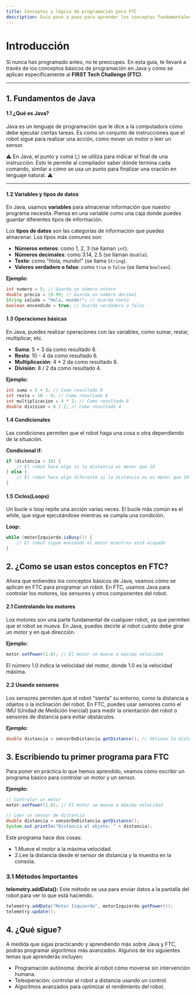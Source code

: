 ```yaml
---
title: Conceptos y lógica de programación para FTC
description: Guía paso a paso para aprender los conceptos fundamentales de Java aplicados al FIRST Tech Challenge (FTC).
---
```


# Introducción

Si nunca has programado antes, no te preocupes. En esta guía, te llevaré a través de los conceptos básicos de programación en Java y cómo se aplican específicamente al **FIRST Tech Challenge (FTC)**.


---
## 1. Fundamentos de Java

#### 1.1 ¿Qué es Java?

Java es un lenguaje de programación que le dice a la computadora cómo debe ejecutar ciertas tareas. Es como un conjunto de instrucciones que el robot sigue para realizar una acción, como mover un motor o leer un sensor.

⚠︎ En Java, el punto y coma (;) se utiliza para indicar el final de una instrucción. Esto le permite al compilador saber dónde termina cada comando, similar a cómo se usa un punto para finalizar una oración en lenguaje natural. ⚠︎

---

#### 1.2 Variables y tipos de datos

En Java, usamos **variables** para almacenar información que nuestro programa necesita. Piensa en una variable como una caja donde puedes guardar diferentes tipos de información. 

Los **tipos de datos** son las categorías de información que puedes almacenar. Los tipos más comunes son:

- **Números enteros**: como 1, 2, 3 (se llaman `int`).
- **Números decimales**: como 3.14, 2.5 (se llaman `double`).
- **Texto**: como "Hola, mundo!" (se llama `String`).
- **Valores verdadero o falso**: como `true` o `false` (se llama `boolean`).

**Ejemplo:**
```java
int numero = 5; // Guarda un número entero
double precio = 19.99; // Guarda un número decimal
String saludo = "Hola, mundo!"; // Guarda texto
boolean encendido = true; // Guarda verdadero o falso
```

#### 1.3 Operaciones básicas

En Java, puedes realizar operaciones con las variables, como sumar, restar, multiplicar, etc.
- **Suma**: 5 + 3 da como resultado 8.
- **Resta**: 10 - 4 da como resultado 6.
- **Multiplicación**: 4 * 2 da como resultado 8.
- **División**: 8 / 2 da como resultado 4.

**Ejemplo:**
```java
int suma = 5 + 3; // Como resultado 8
int resta = 10 - 4; // Como resultado 6
int multiplicacion = 4 * 2; // Como resultado 8
double division = 8 / 2; // Como resultado 4
```

#### 1.4 Condicionales
Las condiciones permiten que el robot haga una cosa o otra dependiendo de la situación.

**Condicional if:**
```java
if (distancia < 10) {
    // El robot hace algo si la distancia es menor que 10
} else {
    // El robot hace algo diferente si la distancia no es menor que 10
}
```
#### 1.5 Ciclos(Loops)
Un bucle o loop repite una acción varias veces. El bucle más común es el while, que sigue ejecutándose mientras se cumpla una condición.

**Loop:**
```java
while (motorIzquierdo.isBusy()) {
    // El robot sigue moviendo el motor mientras está ocupado
}
```

## 2. ¿Como se usan estos conceptos en FTC?

Ahora que entiendes los conceptos básicos de Java, veamos cómo se aplican en FTC para programar un robot. En FTC, usamos Java para controlar los motores, los sensores y otros componentes del robot.

#### 2.1 Controlando los motores
 
Los motores son una parte fundamental de cualquier robot, ya que permiten que el robot se mueva. En Java, puedes decirle al robot cuánto debe girar un motor y en qué dirección.

**Ejemplo:**
```java
motor.setPower(1.0); // El motor se mueve a máxima velocidad
```
El número 1.0 indica la velocidad del motor, donde 1.0 es la velocidad máxima.

#### 2.2 Usando sensores

Los sensores permiten que el robot “sienta” su entorno, como la distancia a objetos o la inclinación del robot. En FTC, puedes usar sensores como el IMU (Unidad de Medición Inercial) para medir la orientación del robot o sensores de distancia para evitar obstáculos.

**Ejemplo:**
```java
double distancia = sensorDeDistancia.getDistance(); // Obtiene la distancia al objeto más cercano
```

## 3. Escribiendo tu primer programa para FTC

Para poner en práctica lo que hemos aprendido, veamos cómo escribir un programa básico para controlar un motor y un sensor.


**Ejemplo:**
```java
// Controlar un motor
motor.setPower(1.0); // El motor se mueve a máxima velocidad

// Leer un sensor de distancia
double distancia = sensorDeDistancia.getDistance();
System.out.println("Distancia al objeto: " + distancia);
```
Este programa hace dos cosas:
- 1.Mueve el motor a la máxima velocidad.
- 2.Lee la distancia desde el sensor de distancia y la muestra en la consola.

### 3.1  Métodos Importantes
**telemetry.addData():** Este método se usa para enviar datos a la pantalla del robot para ver lo que está haciendo.

```java
telemetry.addData("Motor Izquierdo", motorIzquierdo.getPower());
telemetry.update();
```

## 4. ¿Qué sigue?

A medida que sigas practicando y aprendiendo más sobre Java y FTC, podrás programar algoritmos más avanzados. Algunos de los siguientes temas que aprenderás incluyen:
- Programación autónoma: decirle al robot cómo moverse sin intervención humana.
- Teleoperación: controlar el robot a distancia usando un control.
- Algoritmos avanzados para optimizar el rendimiento del robot. 